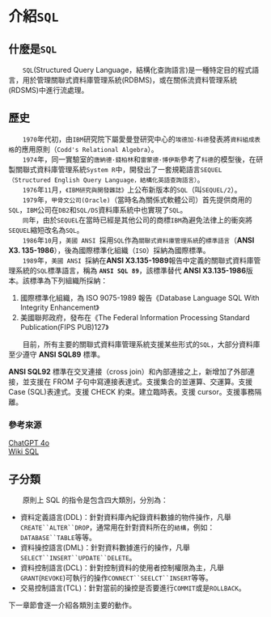 # 介紹`SQL`

## 什麼是`SQL`

&emsp;&emsp;`SQL`(Structured Query Language，結構化查詢語言)是一種特定目的程式語言，用於管理關聯式資料庫管理系統(RDBMS)，或在關係流資料管理系統(RDSMS)中進行流處理。

## 歷史

&emsp;&emsp;`1970`年代初，由`IBM`研究院下屬愛曼登研究中心的`埃德加·科德`發表將`資料組成表格`的應用原則（`Codd's Relational Algebra`）。</br>
&emsp;&emsp;`1974`年，同一實驗室的`唐納德·錢柏林`和`雷蒙德·博伊斯`參考了`科德`的模型後，在研製關聯式資料庫管理系統`System R`中，開發出了一套規範語言`SEQUEL（Structured English Query Language，結構化英語查詢語言）`。</br>
&emsp;&emsp;`1976`年`11`月，`《IBM研究與開發雜誌》`上公布新版本的`SQL`（叫`SEQUEL/2`）。<br/>
&emsp;&emsp;`1979`年，`甲骨文公司(Oracle)`（當時名為關係式軟體公司）首先提供商用的`SQL`，`IBM`公司在`DB2`和`SQL/DS`資料庫系統中也實現了`SQL`。</br>
&emsp;&emsp;`同`年，由於`SEQUEL`在當時已經是其他公司的商標`IBM`為避免法律上的衝突將`SEQUEL`縮短改名為`SQL`。</br>
&emsp;&emsp;`1986`年`10`月，`美國 ANSI `採用`SQL`作為`關聯式資料庫管理系統`的`標準語言`（**ANSI X3. 135-1986**），後為國際標準化組織（`ISO`）採納為國際標準。</br>
&emsp;&emsp;`1989`年，`美國 ANSI `採納在**ANSI X3.135-1989**報告中定義的關聯式資料庫管理系統的`SQL`標準語言，稱為 **`ANSI SQL 89`**，該標準替代 **ANSI X3.135-1986**版本。該標準為下列組織所採納：</br>

1. 國際標準化組織，為 ISO 9075-1989 報告《Database Language SQL With Integrity Enhancement》
2. 美國聯邦政府，發布在《The Federal Information Processing Standard Publication(FIPS PUB)127》

&emsp;&emsp;目前，所有主要的關聯式資料庫管理系統支援某些形式的`SQL`，大部分資料庫至少遵守 **ANSI SQL89** 標準。

**ANSI SQL92** 標準在交叉連接（cross join）和內部連接之上，新增加了外部連接，並支援在 FROM 子句中寫連接表達式。支援集合的並運算、交運算。支援 Case (SQL)表達式。支援 CHECK 約束。建立臨時表。支援 cursor。支援事務隔離。

### 參考來源

[ChatGPT 4o](https://chatgpt.com/share/6728bf00-fad0-8000-8597-8ef22f466694)</br>
[Wiki SQL](https://zh.wikipedia.org/zh-tw/SQL)

## 子分類

&emsp;&emsp;原則上 SQL 的指令是包含四大類別，分別為：

-   資料定義語言(DDL)：針對資料庫內紀錄資料數據的物件操作，凡舉` CREATE``ALTER``DROP `，通常用在針對資料所在的`結構`，例如：` DATABASE``TABLE `等等。
-   資料操控語言(DML)：針對資料數據進行的操作，凡舉` SELECT``INSERT``UPDATE``DELETE `。
-   資料控制語言(DCL)：針對控制資料的使用者控制權限為主，凡舉`GRANT`(`REVOKE`)可執行的操作` CONNECT``SEELCT``INSERT `等等。
-   交易控制語言(TCL)：針對當前的操控是否要進行`COMMIT`或是`ROLLBACK`。

下一章節會逐一介紹各類別主要的動作。
